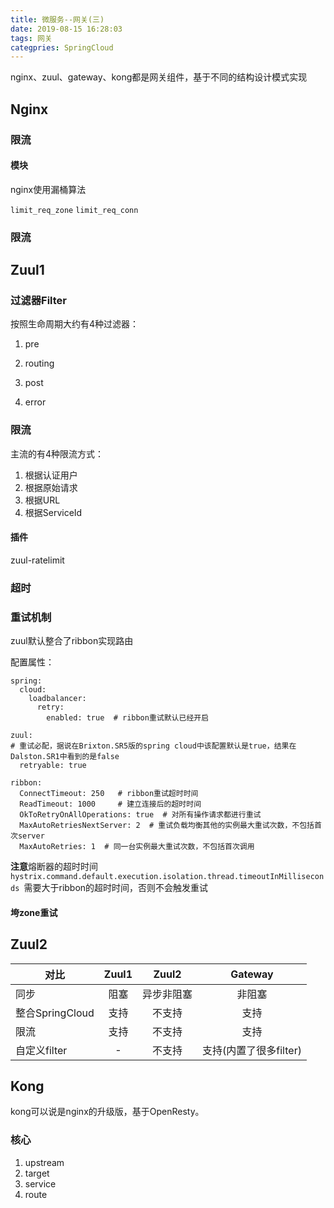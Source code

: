 ```yaml
---
title: 微服务--网关(三)
date: 2019-08-15 16:28:03
tags: 网关
categpries: SpringCloud
---
```

nginx、zuul、gateway、kong都是网关组件，基于不同的结构设计模式实现

<!-- more -->
## Nginx


### 限流

#### 模块
nginx使用漏桶算法

`limit_req_zone`
`limit_req_conn`

### 限流


## Zuul1 
### 过滤器Filter
按照生命周期大约有4种过滤器：

1. pre 

2. routing

3. post 

4. error


### 限流
主流的有4种限流方式：

1. 根据认证用户
2. 根据原始请求
3. 根据URL
4. 根据ServiceId

#### 插件
zuul-ratelimit

### 超时

### 重试机制
zuul默认整合了ribbon实现路由

配置属性：
```
spring:
  cloud:
    loadbalancer:
      retry:
        enabled: true  # ribbon重试默认已经开启
 
zuul:
# 重试必配，据说在Brixton.SR5版的spring cloud中该配置默认是true，结果在Dalston.SR1中看到的是false
  retryable: true
 
ribbon:
  ConnectTimeout: 250   # ribbon重试超时时间
  ReadTimeout: 1000     # 建立连接后的超时时间
  OkToRetryOnAllOperations: true  # 对所有操作请求都进行重试
  MaxAutoRetriesNextServer: 2  # 重试负载均衡其他的实例最大重试次数，不包括首次server
  MaxAutoRetries: 1  # 同一台实例最大重试次数，不包括首次调用
```

**注意**熔断器的超时时间`hystrix.command.default.execution.isolation.thread.timeoutInMilliseconds	`需要大于ribbon的超时时间，否则不会触发重试
#### 垮zone重试

## Zuul2
| 对比 | Zuul1 | Zuul2 | Gateway |
|-|:-:|:-:|:-:|
| 同步 | 阻塞 | 异步非阻塞 | 非阻塞 |
| 整合SpringCloud| 支持 | 不支持 | 支持 |
| 限流 | 支持 | 不支持| 支持 |
| 自定义filter | - | 不支持 | 支持(内置了很多filter) |

## Kong
kong可以说是nginx的升级版，基于OpenResty。
### 核心
1. upstream
2. target
3. service
4. route
